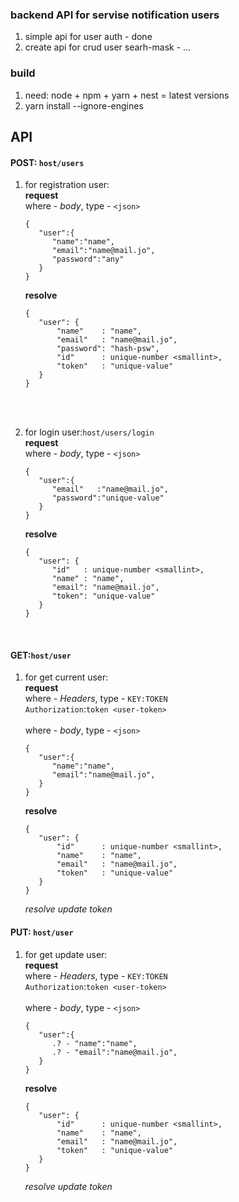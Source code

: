 ### backend API for servise notification users

1. simple api for user auth - done
2. create api for crud user searh-mask - ...

### build

1. need: node + npm + yarn + nest = latest versions
2. yarn install --ignore-engines

## API

#### POST: `host/users`

1. for registration user:
   <br/> **request**
   <br/> where - *body*, type - `<json>`
   ```
   {
      "user":{
         "name":"name",
         "email":"name@mail.jo",
         "password":"any"
      }
   }
   ```
   **resolve**
   ```
   {
      "user": {
          "name"    : "name",
          "email"   : "name@mail.jo",
          "password": "hash-psw",
          "id"      : unique-number <smallint>,
          "token"   : "unique-value"
      }
   }
   ```

<br/><br/>

2. for login user:`host/users/login`
   <br/> **request**
   <br/> where - *body*, type - `<json>`
   ```
   {
      "user":{
         "email"   :"name@mail.jo",
         "password":"unique-value"
      }
   }
   ```

   **resolve**
   <br/>
   ```
   {
      "user": {
         "id"   : unique-number <smallint>,
         "name" : "name",
         "email": "name@mail.jo",
         "token": "unique-value"
      }
   }
   ```

<br/>

#### GET:`host/user`

1. for get current user:
   <br/> **request**
   <br/> where - *Headers*, type - `KEY:TOKEN`
   <br/>
   `Authorization`:`token <user-token>`
   <br/>
   <br/> where - *body*, type - `<json>`
   ```
   {
      "user":{
         "name":"name",
         "email":"name@mail.jo",
      }
   }
   ```
   **resolve**
   ```
   {
      "user": {
          "id"      : unique-number <smallint>,
          "name"    : "name",
          "email"   : "name@mail.jo",
          "token"   : "unique-value"
      }
   }
   ```
   *resolve update token*
   <br/>

#### PUT: `host/user`

1. for get update user:
   <br/> **request**
   <br/> where - *Headers*, type - `KEY:TOKEN`
   <br/>
   `Authorization`:`token <user-token>`
   <br/>
   <br/> where - *body*, type - `<json>`
   ```
   {
      "user":{
         .? - "name":"name",
         .? - "email":"name@mail.jo",
      }
   }
   ```
   **resolve**
   ```
   {
      "user": {
          "id"      : unique-number <smallint>,
          "name"    : "name",
          "email"   : "name@mail.jo",
          "token"   : "unique-value"
      }
   }
   ```
   *resolve update token*